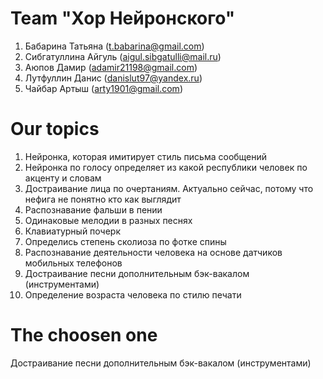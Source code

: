# Team "Хор Нейронского"
1. Бабарина Татьяна (t.babarina@gmail.com)
2. Сибгатуллина Айгуль (aigul.sibgatulli@mail.ru)
3. Аюпов Дамир (adamir21198@gmail.com)
4. Лутфуллин Данис (danislut97@yandex.ru)
5. Чайбар Артыш (arty1901@gmail.com)

# Our topics
1. Нейронка, которая имитирует стиль письма сообщений
2. Нейронка по голосу определяет из какой республики человек по акценту и словам
3. Достраивание лица по очертаниям. Актуально сейчас, потому что нефига не понятно кто как выглядит
4. Распознавание фальши в пении
5. Одинаковые мелодии в разных песнях
6. Клавиатурный почерк
7. Определись степень сколиоза по фотке спины
8. Распознавание деятельности человека на основе датчиков мобильных телефонов
9. Достраивание песни дополнительным бэк-вакалом (инструментами)
10. Определение возраста человека по стилю печати

# The choosen one
Достраивание песни дополнительным бэк-вакалом (инструментами)
